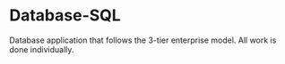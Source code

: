 # Database-SQL
Database application that follows the 3-tier enterprise model. All work is done individually.
